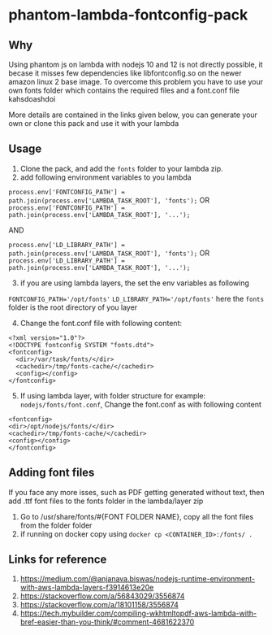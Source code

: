 # phantom-lambda-fontconfig-pack

## Why

Using phantom js on lambda with nodejs 10 and 12 is not directly possible, it becase it misses few dependencies like libfontconfig.so on the newer amazon linux 2 base image. To overcome this problem you have to use your own fonts folder which contains the required files and a font.conf file
kahsdoashdoi

More details are contained in the links given below, you can generate your own or clone this pack and use it with your lambda

## Usage

1. Clone the pack, and add the `fonts` folder to your lambda zip.
2. add following environment variables to you lambda


`process.env['FONTCONFIG_PATH'] = path.join(process.env['LAMBDA_TASK_ROOT'], 'fonts');`
OR
`process.env['FONTCONFIG_PATH'] = path.join(process.env['LAMBDA_TASK_ROOT'], '...');`

AND

`process.env['LD_LIBRARY_PATH'] = path.join(process.env['LAMBDA_TASK_ROOT'], 'fonts');`
OR
`process.env['LD_LIBRARY_PATH'] = path.join(process.env['LAMBDA_TASK_ROOT'], '...');`

3. if you are using lambda layers, the set the env variables as following

`FONTCONFIG_PATH='/opt/fonts'`
`LD_LIBRARY_PATH='/opt/fonts'`
here the `fonts` folder is the root directory of you layer

4. Change the font.conf file with following content:
```
<?xml version="1.0"?>
<!DOCTYPE fontconfig SYSTEM "fonts.dtd">
<fontconfig>
  <dir>/var/task/fonts/</dir>
  <cachedir>/tmp/fonts-cache/</cachedir>
  <config></config>
</fontconfig>
```
5. If using lambda layer, with folder structure for example: `nodejs/fonts/font.conf`,
Change the font.conf as with following content
```
<fontconfig>
<dir>/opt/nodejs/fonts/</dir>
<cachedir>/tmp/fonts-cache/</cachedir>
<config></config>
</fontconfig>
```

## Adding font files

If you face any more isses, such as PDF getting generated without text, then add .ttf font files to the fonts folder in the lambda/layer zip

1. Go to /usr/share/fonts/#{FONT FOLDER NAME}, copy all the font files from the folder folder
2. if running on docker copy using `docker cp <CONTAINER_ID>:/fonts/ .`

## Links for reference
1. https://medium.com/@anjanava.biswas/nodejs-runtime-environment-with-aws-lambda-layers-f3914613e20e
2. https://stackoverflow.com/a/56843029/3556874
3. https://stackoverflow.com/a/18101158/3556874
4. https://tech.mybuilder.com/compiling-wkhtmltopdf-aws-lambda-with-bref-easier-than-you-think/#comment-4681622370
